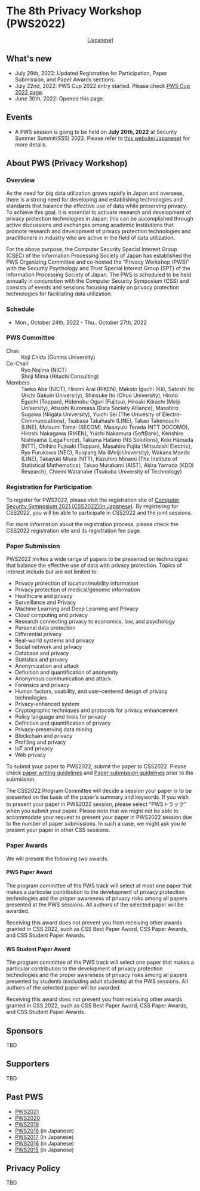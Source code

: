 # The 8th Privacy Workshop (PWS2022)

<div style="text-align: center;">
 <font size="2">
  <a href="./index.html">[Japanese]</a>
 </font>
</div>

## What's new
- July 26th, 2022: Updated Registration for Participation, Paper Submission, and Paper Awards sections.
- July 22nd, 2022: PWS Cup 2022 entry started. Please check [PWS Cup 2022 page](./cup22_e.html).
- June 30th, 2022: Opened this page.

## Events
- A PWS session is going to be held on **July 20th, 2022** at Security Summer Summit(SSS) 2022. Please refer to [this website(Japanese)](https://www.ipsj.or.jp/kenkyukai/event/csec98spt48.html) for more details.

## About PWS (Privacy Workshop)
### Overview

As the need for big data utilization grows rapidly in Japan and overseas, there is a strong need for developing and establishing technologies and standards that balance the effective use of data while preserving privacy. To achieve this goal, it is essential to activate research and development of privacy protection technologies in Japan; this can be accomplished through active discussions and exchanges among academic institutions that promote research and development of privacy protection technologies and practitioners in industry who are active in the field of data utilization.

For the above purpose, the Computer Security Special Interest Group (CSEC) of the Information Processing Society of Japan has established the PWS Organizing Committee and co-hosted the “Privacy Workshop (PWS)” with the Security Psychology and Trust Special Interest Group (SPT) of the Information Processing Society of Japan. The PWS is scheduled to be held annually in conjunction with the Computer Security Symposium (CSS) and consists of events and sessions focusing mainly on privacy protection technologies for facilitating data utilization.

### Schedule

- Mon., October 24th, 2022 - Thu., October 27th, 2022

### PWS Committee

<dl>
 <dt>Chair</dt>
 <dd>Koji Chida (Gunma University)</dd>
 <dt>Co-Chair</dt>
 <dd>Ryo Nojima (NICT)</dd>
 <dd>Shoji Mima (Hitachi Consulting)</dd>
 <dt>Members</dt>
 <dd>Taeko Abe (NICT), Hiromi Arai (RIKEN), Makoto Iguchi (Kii), Satoshi Ito (Aichi Gakuin University), Shinsuke Ito (Chuo University), Hiroto Eguchi (Toppan), Hidenobu Oguri (Fujitsu), Hiroaki Kikuchi (Meiji University), Atsushi Kuromasa (Data Society Alliance), Masahiro Sugawa (Niigata University), Yuichi Sei (The Univesity of Electro-Communications), Tsubasa Takahashi (LINE), Takao Takenouchi (LINE), Mutsumi Tamai (SECOM), Masayuki Terada (NTT DOCOMO), Hiroshi Nakagawa (RIKEN), Yuichi Nakamura (SoftBank), Kenshiro Nishiyama (LegalForce), Takuma Hatano (NS Solutions), Koki Hamada (NTT), Chihiro Fujisaki (Toppan), Masahiro Fujita (Mitsubishi Electric), Ryo Furukawa (NEC), Ruiqiang Ma (Meiji University), Wakana Maeda (LINE), Takayuki Miura (NTT), Kazuhiro Minami (The Institute of Statistical Mathematics), Takao Murakami (AIST), Akira Yamada (KDDI Research), Chiemi Watanabe (Tsukuba University of Technology)
 </dd>
</dl>

### Registration for Participation
To register for PWS2022, please visit the registration site of [Computer Security Symposium 2021 (CSS2022)(in Japanese)](https://www.iwsec.org/css/2022/). By registering for CSS2022, you will be able to participate in CSS2022 and the joint sessions.

For more information about the registration process, please check the CSS2022 registration site and its registration fee page.

### Paper Submission
PWS2022 invites a wide range of papers to be presented on technologies that balance the effective use of data with privacy protection. Topics of interest include but are not limited to:

- Privacy protection of location/mobility information
- Privacy protection of medical/genomic information
- Healthcare and privacy
- Surveillance and Privacy
- Machine Learning and Deep Learning and Privacy
- Cloud computing and privacy
- Research connecting privacy to economics, law, and psychology
- Personal data protection
- Differential privacy
- Real-world systems and privacy
- Social network and privacy
- Database and privacy
- Statistics and privacy
- Anonymization and attack
- Definition and quantification of anonymity
- Anonymous communication and attack
- Forensics and privacy
- Human factors, usability, and user-centered design of privacy technologies
- Privacy-enhanced system
- Cryptographic techniques and protocols for privacy enhancement
- Policy language and tools for privacy
- Definition and quantification of privacy
- Privacy-preserving data mining
- Blockchain and privacy
- Profiling and privacy
- IoT and privacy
- Web privacy

To submit your paper to PWS2022, submit the paper to CSS2022. Please check [paper writing guidelines](https://www.iwsec.org/css/2022/writing.html) and [Paper submission guidelines](https://www.iwsec.org/css/2022/submission.html) prior to the submission.

The CSS2022 Program Committee will decide a session your paper is to be presented on the basis of the paper's summary and keywords.
If you wish to present your paper in PWS2022 session, please select "PWSトラック" when you submit your paper.
Please note that we might not be able to accommodate your request to present your paper in PWS2022 session due to the number of paper submissions.
In such a case, we might ask you to present your paper in other CSS sessions.

### Paper Awards
We will present the following two awards.

#### PWS Paper Award
The program committee of the PWS track will select at most one paper that makes a particular contribution to the development of privacy protection technologies and the proper awareness of privacy risks among all papers presented at the PWS sessions. All authors of the selected paper will be awarded.

Receiving this award does not prevent you from receiving other awards granted in CSS 2022, such as CSS Best Paper Award, CSS Paper Awards, and CSS Student Paper Awards.

#### WS Student Paper Award
The program committee of the PWS track will select one paper that makes a particular contribution to the development of privacy protection technologies and the proper awareness of privacy risks among all papers presented by students (excluding adult students) at the PWS sessions. All authors of the selected paper will be awarded.

Receiving this award does not prevent you from receiving other awards granted in CSS 2022, such as CSS Best Paper Award, CSS Paper Awards, and CSS Student Paper Awards.

## Sponsors

TBD

## Supporters

TBD

## Past PWS
- [PWS2021](https://www.iwsec.org/pws/2021/index_e.html)
- [PWS2020](https://www.iwsec.org/pws/2020/index_e.html)
- [PWS2019](https://www.iwsec.org/pws/2019/index_e.html)
- [PWS2018](https://www.iwsec.org/pws/2018/) (in Japanese)
- [PWS2017](https://www.iwsec.org/pws/2017/) (in Japanese)
- [PWS2016](https://www.iwsec.org/pws/2016/) (in Japanese)
- [PWS2015](https://www.iwsec.org/pws/2015/) (in Japanese)

## Privacy Policy

TBD
